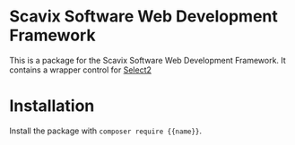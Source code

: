Scavix Software Web Development Framework
=========================================
This is a package for the Scavix Software Web Development Framework.
It contains a wrapper control for [Select2](https://select2.org/)

Installation
============
Install the package with `composer require {{name}}`.